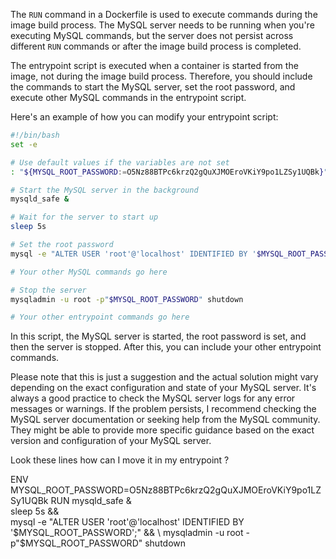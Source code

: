 The `RUN` command in a Dockerfile is used to execute commands during the image build process. The MySQL server needs to be running when you're executing MySQL commands, but the server does not persist across different `RUN` commands or after the image build process is completed.

The entrypoint script is executed when a container is started from the image, not during the image build process. Therefore, you should include the commands to start the MySQL server, set the root password, and execute other MySQL commands in the entrypoint script.

Here's an example of how you can modify your entrypoint script:

```bash
#!/bin/bash
set -e

# Use default values if the variables are not set
: "${MYSQL_ROOT_PASSWORD:=O5Nz88BTPc6krzQ2gQuXJMOEroVKiY9po1LZSy1UQBk}"

# Start the MySQL server in the background
mysqld_safe &

# Wait for the server to start up
sleep 5s

# Set the root password
mysql -e "ALTER USER 'root'@'localhost' IDENTIFIED BY '$MYSQL_ROOT_PASSWORD';"

# Your other MySQL commands go here

# Stop the server
mysqladmin -u root -p"$MYSQL_ROOT_PASSWORD" shutdown

# Your other entrypoint commands go here
```

In this script, the MySQL server is started, the root password is set, and then the server is stopped. After this, you can include your other entrypoint commands.

Please note that this is just a suggestion and the actual solution might vary depending on the exact configuration and state of your MySQL server. It's always a good practice to check the MySQL server logs for any error messages or warnings. If the problem persists, I recommend checking the MySQL server documentation or seeking help from the MySQL community. They might be able to provide more specific guidance based on the exact version and configuration of your MySQL server.




Look these lines how can I move it in my entrypoint ?

ENV MYSQL_ROOT_PASSWORD=O5Nz88BTPc6krzQ2gQuXJMOEroVKiY9po1LZSy1UQBk
RUN mysqld_safe & \
    sleep 5s && \
    mysql -e "ALTER USER 'root'@'localhost' IDENTIFIED BY '$MYSQL_ROOT_PASSWORD';" && \
    mysqladmin -u root -p"$MYSQL_ROOT_PASSWORD" shutdown